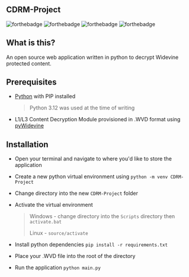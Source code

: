## CDRM-Project
 ![forthebadge](https://forthebadge.com/images/badges/uses-html.svg) ![forthebadge](https://forthebadge.com/images/badges/uses-css.svg) ![forthebadge](https://forthebadge.com/images/badges/uses-javascript.svg) ![forthebadge](https://forthebadge.com/images/badges/made-with-python.svg)
 ## What is this?
 
 An open source web application written in python to decrypt Widevine protected content.

## Prerequisites

 - [Python](https://www.python.org/downloads/) with PIP installed

   > Python 3.12 was used at the time of writing
 - L1/L3 Content Decryption Module provisioned in .WVD format using [pyWidevine](https://github.com/devine-dl/pywidevine)
 
 ## Installation
 
 - Open your terminal and navigate to where you'd like to store the application
 - Create a new python virtual environment using `python -m venv CDRM-Project`
 - Change directory into the new `CDRM-Project` folder
 - Activate the virtual environment

    > Windows - change directory into the `Scripts` directory then `activate.bat`
    > 
    > Linux - `source/activate`

 - Install python dependencies `pip install -r requirements.txt`
 - Place your .WVD file into the root of the directory
 - Run the application `python main.py`

